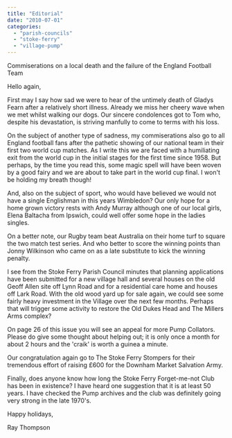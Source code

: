 ```yaml
---
title: "Editorial"
date: "2010-07-01"
categories: 
  - "parish-councils"
  - "stoke-ferry"
  - "village-pump"
---
```


Commiserations on a local death and the failure of the England Football Team

Hello again,

First may I say how sad we were to hear of the untimely death of Gladys Fearn after a relatively short illness. Already we miss her cheery wave when we met whilst walking our dogs. Our sincere condolences got to Tom who, despite his devastation, is striving manfully to come to terms with his loss.

On the subject of another type of sadness, my commiserations also go to all England football fans after the pathetic showing of our national team in their first two world cup matches. As I write this we are faced with a humiliating exit from the world cup in the initial stages for the first time since 1958. But perhaps, by the time you read this, some magic spell will have been woven by a good fairy and we are about to take part in the world cup final. I won't be holding my breath though!

And, also on the subject of sport, who would have believed we would not have a single Englishman in this years Wimbledon? Our only hope for a home grown victory rests with Andy Murray although one of our local girls, Elena Baltacha from Ipswich, could well offer some hope in the ladies singles.

On a better note, our Rugby team beat Australia on their home turf to square the two match test series. And who better to score the winning points than Jonny Wilkinson who came on as a late substitute to kick the winning penalty.

I see from the Stoke Ferry Parish Council minutes that planning applications have been submitted for a new village hall and several houses on the old Geoff Allen site off Lynn Road and for a residential care home and houses off Lark Road. With the old wood yard up for sale again, we could see some fairly heavy investment in the Village over the next few months. Perhaps that will trigger some activity to restore the Old Dukes Head and The Millers Arms complex?

On page 26 of this issue you will see an appeal for more Pump Collators. Please do give some thought about helping out; it is only once a month for about 2 hours and the 'craik' is worth a guinea a minute.

Our congratulation again go to The Stoke Ferry Stompers for their tremendous effort of raising £600 for the Downham Market Salvation Army.

Finally, does anyone know how long the Stoke Ferry Forget-me-not Club has been in existence? I have heard one suggestion that it is at least 50 years. I have checked the Pump archives and the club was definitely going very strong in the late 1970's.

Happy holidays,

Ray Thompson
